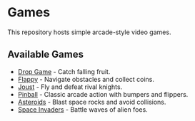 # Games

This repository hosts simple arcade-style video games.

## Available Games

- [Drop Game](drop-game.html) - Catch falling fruit.
- [Flappy](flappy.html) - Navigate obstacles and collect coins.
- [Joust](joust.html) - Fly and defeat rival knights.
- [Pinball](pinball.html) - Classic arcade action with bumpers and flippers.
- [Asteroids](asteroids.html) - Blast space rocks and avoid collisions.
- [Space Invaders](space-invaders.html) - Battle waves of alien foes.

